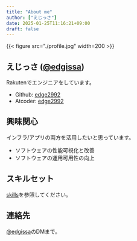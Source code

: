 ```yaml
---
title: "About me"
author: ["えじっさ"]
date: 2025-01-25T11:16:21+09:00
draft: false
---
```


{{< figure src="./profile.jpg" width=200 >}}

## えじっさ ([@edgissa](https://twitter.com/edgissa))

Rakutenでエンジニアをしています。

- Github: [edge2992](https://github.com/edge2992)
- Atcoder: [edge2992](https://atcoder.jp/users/edge2992)

## 興味関心

インフラ/アプリの両方を活用したいと思っています。

- ソフトウェアの性能可視化と改善
- ソフトウェアの運用可用性の向上

## スキルセット

[skills](./skills/skills)を参照してください。

## 連絡先

[@edgissa](https://twitter.com/edgissa)のDMまで。

